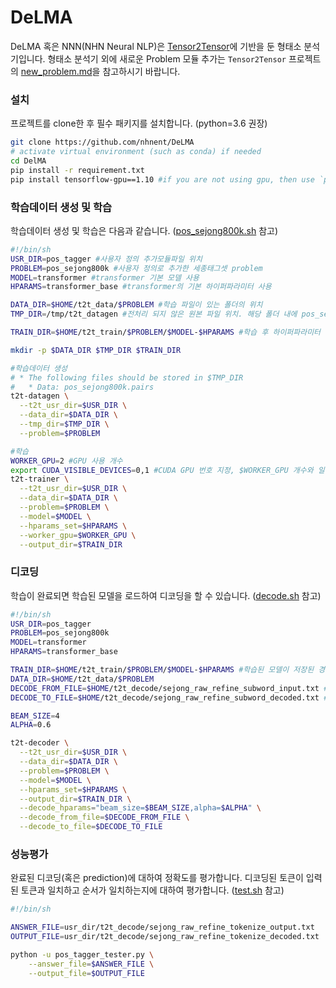# DeLMA

DeLMA 혹은 NNN(NHN Neural NLP)은 [Tensor2Tensor](https://github.com/tensorflow/tensor2tensor)에 기반을 둔 형태소 분석기입니다.
형태소 분석기 외에 새로운 Problem 모듈 추가는 `Tensor2Tensor` 프로젝트의 [new_problem.md](https://github.com/tensorflow/tensor2tensor/blob/master/docs/new_problem.md)을 참고하시기 바랍니다. 

### 설치
프로젝트를 clone한 후 필수 패키지를 설치합니다. (python=3.6 권장)
```bash
git clone https://github.com/nhnent/DeLMA
# activate virtual environment (such as conda) if needed
cd DelMA
pip install -r requirement.txt
pip install tensorflow-gpu==1.10 #if you are not using gpu, then use `pip install tensorflow`
```

### 학습데이터 생성 및 학습
학습데이터 생성 및 학습은 다음과 같습니다. ([pos_sejong800k.sh](https://github.com/nhnent/DeLMA/blob/dev/pos_sejong800k.sh) 참고)
```bash
#!/bin/sh
USR_DIR=pos_tagger #사용자 정의 추가모듈파일 위치 
PROBLEM=pos_sejong800k #사용자 정의로 추가한 세종태그셋 problem
MODEL=transformer #transformer 기본 모델 사용
HPARAMS=transformer_base #transformer의 기본 하이퍼파라미터 사용

DATA_DIR=$HOME/t2t_data/$PROBLEM #학습 파일이 있는 폴더의 위치
TMP_DIR=/tmp/t2t_datagen #전처리 되지 않은 원본 파일 위치. 해당 폴더 내에 pos_sejong800k.pairs 파일이 있어햐 함

TRAIN_DIR=$HOME/t2t_train/$PROBLEM/$MODEL-$HPARAMS #학습 후 하이퍼파라미터 정보 및 모델을 저장할 폴더 위치

mkdir -p $DATA_DIR $TMP_DIR $TRAIN_DIR

#학습데이터 생성
# * The following files should be stored in $TMP_DIR
#   * Data: pos_sejong800k.pairs
t2t-datagen \
  --t2t_usr_dir=$USR_DIR \
  --data_dir=$DATA_DIR \
  --tmp_dir=$TMP_DIR \
  --problem=$PROBLEM

#학습
WORKER_GPU=2 #GPU 사용 개수
export CUDA_VISIBLE_DEVICES=0,1 #CUDA GPU 번호 지정, $WORKER_GPU 개수와 일치해야 함
t2t-trainer \
  --t2t_usr_dir=$USR_DIR \
  --data_dir=$DATA_DIR \
  --problem=$PROBLEM \
  --model=$MODEL \
  --hparams_set=$HPARAMS \
  --worker_gpu=$WORKER_GPU \
  --output_dir=$TRAIN_DIR
```

### 디코딩
학습이 완료되면 학습된 모델을 로드하여 디코딩을 할 수 있습니다.
([decode.sh](https://github.com/nhnent/DeLMA/blob/dev/decode.sh) 참고)
```bash
#!/bin/sh
USR_DIR=pos_tagger
PROBLEM=pos_sejong800k
MODEL=transformer
HPARAMS=transformer_base

TRAIN_DIR=$HOME/t2t_train/$PROBLEM/$MODEL-$HPARAMS #학습된 모델이 저장된 경로
DATA_DIR=$HOME/t2t_data/$PROBLEM
DECODE_FROM_FILE=$HOME/t2t_decode/sejong_raw_refine_subword_input.txt #디코딩을 위한 입력 파일
DECODE_TO_FILE=$HOME/t2t_decode/sejong_raw_refine_subword_decoded.txt #디코딩 결과를 출력할 파일

BEAM_SIZE=4
ALPHA=0.6

t2t-decoder \
  --t2t_usr_dir=$USR_DIR \
  --data_dir=$DATA_DIR \
  --problem=$PROBLEM \
  --model=$MODEL \
  --hparams_set=$HPARAMS \
  --output_dir=$TRAIN_DIR \
  --decode_hparams="beam_size=$BEAM_SIZE,alpha=$ALPHA" \
  --decode_from_file=$DECODE_FROM_FILE \
  --decode_to_file=$DECODE_TO_FILE
 ```

### 성능평가
완료된 디코딩(혹은 prediction)에 대하여 정확도를 평가합니다.
디코딩된 토큰이 입력된 토큰과 일치하고 순서가 일치하는지에 대하여 평가합니다.
([test.sh](https://github.com/nhnent/DeLMA/blob/dev/test.sh) 참고)
```bash
#!/bin/sh

ANSWER_FILE=usr_dir/t2t_decode/sejong_raw_refine_tokenize_output.txt
OUTPUT_FILE=usr_dir/t2t_decode/sejong_raw_refine_tokenize_decoded.txt

python -u pos_tagger_tester.py \
    --answer_file=$ANSWER_FILE \
    --output_file=$OUTPUT_FILE
```

